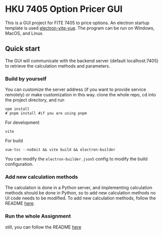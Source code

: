# HKU 7405 Option Pricer GUI

This is a GUI project for FITE 7405 to price options. An electron startup template is used [electron-vite-vue](https://github.com/electron-vite/electron-vite-vue).
The program can be run on Windows, MacOS, and Linux.

## Quick start
The GUI will communicate with the backend server (default localhost:7405) to retrieve the calculation methods and parameters.
### Build by yourself
You can customize the server address (if you want to provide service remotely) or make customization in this way.
clone the whole repo, cd into the project directory, and run
```shell
npm install
# pnpm install #if you are using pnpm
```
For development
```
vite
```
For build
```
vue-tsc --noEmit && vite build && electron-builder
```
You can modify the `electron-builder.json5` config to modify the build configuration.

### Add new calculation methods
The calculation is done in a Python server, and implementing calculation methods should be done in Python, so to add new calculation methods no UI code needs to be modified.
To add new calculation methods, follow the README [here](https://github.com/atair-ibn-laahad/7405-assignment3).

### Run the whole Assignment
still, you can follow the README [here](https://github.com/atair-ibn-laahad/7405-assignment3)
